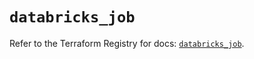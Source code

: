 # `databricks_job`

Refer to the Terraform Registry for docs: [`databricks_job`](https://registry.terraform.io/providers/databricks/databricks/1.54.0/docs/resources/job).
